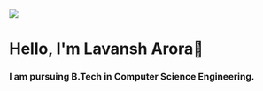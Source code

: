 <img align="middle" src="https://en.bloggif.com/tmp/ed02d58e156a365a1cc54033c8d859cf/text.gif?1644317691">

<h1> Hello, I'm Lavansh Arora👋 </h1>

<h3>I am pursuing B.Tech in Computer Science Engineering.</h3>
  
</body>
</html>
